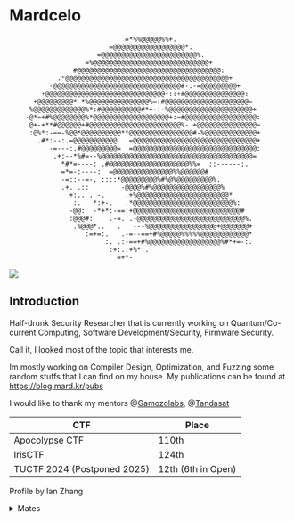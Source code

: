 # Mardcelo 
```
                             =*%%@@@@@%%+.                        
                         =@@@@@@@@@@@@@@@@@@*.                    
                      =@@@@@@@@@@@@@@@@@@@@@@@@%.                 
                   =%@@@@@@@@@@@@@@@@@@@@@@@@@@@@@+               
                #@@@@@@@@@@@@@@@@@@@@@@@@@@@@@@@@@@@@:            
            .*@@@@@@@@@@@@@@@@@@@@@@@@@@@@@@@@@@@@@@@@@+          
          -@@@@@@@@@@@@@@@@@@@@@@@@@@@@@@@@#-:-=@@@@@@@@@+        
        +@@@@@@@@@@@@@@@@@@@@@@@@@@@@@@+::+#@@@@@@@@@@@@@@@:      
      +@@@@@@@@@*-*%@@@@@@@@@@@@@@@%=:#@@@@@@@@@@@@@@@@@@@@@=     
     %@@@@@@@@@@@@@%*:#@@@@@@@@@@#*+-:-%@@@@@@@@@@@@@@@@@@@@@+    
    -@*=+#%@@@@@@@@%*@@@@@@@@@@@@@@@@@@@+:=#@@@@@@@@@@@@@@@@@@:   
     @+-+**#@@@@@@+#@@@@@@@@@@@@@@@@@@@@@@@%- +@@@@@@@@@@@@@@@=   
     :@%*:-==-%@@*@@@@@@@@@@**@@@@@@@@@@@@@@@@#-%@@@@@@@@@@@@@+   
       .#*:--:.=@@@@@@@@@@@   =@@@@@@@@@@@@@@@@@@@@@@@@@@@@@@@+   
          -=---:.#@@@@@@@@@=  =@@@@@@@@@@@@@@@@@@@@@@@@@@@@@@@:   
           .+:--*%#=--%@@@@@@@@@@@@@@@@@@@@@@@@@@@@@@@@@@@@@@=    
             *#*=----: .#@@@@@@@@@@@@@@@@@@@@%%=  ::------:.      
             =*=-:----:  =@@@@@@@@@@@@@@@%%@@@@@@#                
             -=::--=-. ::::*@@@@@@@@@%#%@%@@@@@@@@@%.             
             .+. .::        -@@@@%#%@@@@@@@@@@@@@@@@@%            
               +:.. . -.     .+%@@@@@@@@@@@@@@@@@@@@@@@*          
                :.   *:+-.   .*@@@@@@@@@@@@@@@@@@@@@@@@@%:        
               -@@:  -*+*:-==:+@@@@@@@@@@@@@@@@@@@@@@@@@@@#       
               :@@@#:    .-=. .-@@@@@@@@@@@@@@@@@@@@@@@@@@@%.     
                .%@@@*..   .   ---%@@@@@@@@@@@@@@@@@+@@@@@@@+     
                   :=+=:.   .-=--==+#%@@@@@%%%%%@@@@@@@@@@@@*     
                        :. .:-==+#%@@@@@@@@@@@@@@@@@@%#*+=-:.     
                         :+:.:+%*:.                               
                           =+*-                                                                         
```
![](https://komarev.com/ghpvc/?username=Mardcelo&color=green)
## Introduction

Half-drunk Security Researcher that is currently working on Quantum/Co-current Computing, Software Development/Security, Firmware Security. 

Call it, I looked most of the topic that interests me. 

Im mostly working on Compiler Design, Optimization, and Fuzzing some random stuffs that I can find on my house. My publications can be found at 
https://blog.mard.kr/pubs

I would like to thank my mentors @[Gamozolabs](https://github.com/gamozolabs), @[Tandasat](https://github.com/tandasat)
 

|             CTF             |        Place       |
| --------------------------- | ------------------ |
| Apocolypse CTF              |        110th       |
| IrisCTF                     |        124th       |
| TUCTF 2024 (Postponed 2025) | 12th (6th in Open) |

Profile by Ian Zhang
<details>
  <summary>Mates</summary>

They are way better than having a girlfriend to be honest
- [0xAamon](https://github.com/yesmanno/) 
- [Snowcrash](https://github.com/7etsuo) 
- [nop](https://github.com/nop-tech/) 
- [Thorn](https://github.com/GuildedThorn/)
- [Bakki](https://github.com/shubakki/)
- [Niko](https://github.com/nikosecurity)
- [tr3sp4ss3r](https://github.com/tr3sp4ss3rexe/)
- [Shelldon](https://github.com/Sh3lldon/)
- [Nanaisu](https://github.com/Sq00ky/)
- [Jord 🐸](https://github.com/iilegacyyii/)
- [Szymex](https://github.com/szymex73/)
- [Xephora](https://github.com/xephora/)
- [Kozmer](https://github.com/kozmer/)
- [Jazzzooo](https://github.com/jazzzooo/)
- [yyz]()
- [S3L33](https://github.com/s3l33)
- [ShadowKhan]()
